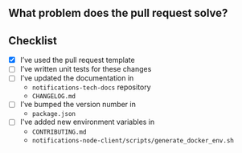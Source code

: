 <!--Thanks for contributing to GOV.UK Notify. Using this template to write your pull request message will help get it merged as soon as possible. -->

## What problem does the pull request solve?
<!--- Describe why you’re making this change -->

## Checklist

<!--- All of the following are normally needed. Don’t worry if you haven’t done them or don’t know how – someone from the Notify team will be able to help. -->
- [x] I’ve used the pull request template
- [ ] I’ve written unit tests for these changes
- [ ] I’ve updated the documentation in
  - `notifications-tech-docs` repository
  - `CHANGELOG.md`
- [ ] I’ve bumped the version number in
  - `package.json`
- [ ] I've added new environment variables in
  - `CONTRIBUTING.md`
  - `notifications-node-client/scripts/generate_docker_env.sh`
